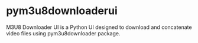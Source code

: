 # pym3u8downloaderui
M3U8 Downloader UI is a Python UI designed to download and concatenate video files using pym3u8downloader package.
